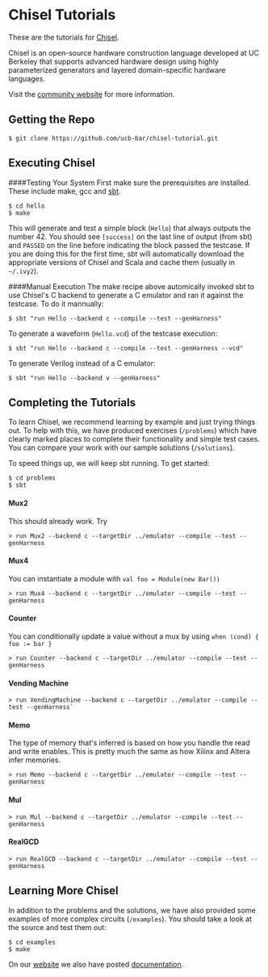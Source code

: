 Chisel Tutorials
================

These are the tutorials for [Chisel](https://github.com/ucb-bar/chisel).

Chisel is an open-source hardware construction language developed
at UC Berkeley that supports advanced hardware design using highly
parameterized generators and layered domain-specific hardware languages.

Visit the [community website](http://chisel.eecs.berkeley.edu/) for more
information.


Getting the Repo
----------------

    $ git clone https://github.com/ucb-bar/chisel-tutorial.git


Executing Chisel
----------------

####Testing Your System
First make sure the prerequisites are installed. These include make, gcc
and [sbt](http://www.scala-sbt.org/release/docs/Getting-Started/Setup.html).

    $ cd hello
    $ make

This will generate and test a simple block (`Hello`) that always outputs the
number 42. You should see `[success]` on the last line of output (from sbt) and
`PASSED` on the line before indicating the block passed the testcase. If you
are doing this for the first time, sbt will automatically download the
appropriate versions of Chisel and Scala and cache them (usually in `~/.ivy2`).


####Manual Execution
The make recipe above automically invoked sbt to use Chisel's C backend to
generate a C emulator and ran it against the testcase. To do it mannually:

    $ sbt "run Hello --backend c --compile --test --genHarness"

To generate a waveform (`Hello.vcd`) of the testcase execution:

    $ sbt "run Hello --backend c --compile --test --genHarness --vcd"

To generate Verilog instead of a C emulator:

    $ sbt "run Hello --backend v --genHarness"


Completing the Tutorials
------------------------

To learn Chisel, we recommend learning by example and just trying things out.
To help with this, we have produced exercises (`/problems`) which have clearly
marked places to complete their functionality and simple test cases. You can
compare your work with our sample solutions (`/solutions`).

To speed things up, we will keep sbt running. To get started:

    $ cd problems
    $ sbt

#### Mux2
This should already work. Try

    > run Mux2 --backend c --targetDir ../emulator --compile --test --genHarness

#### Mux4
You can instantiate a module with `val foo = Module(new Bar())`

    > run Mux4 --backend c --targetDir ../emulator --compile --test --genHarness

#### Counter
You can conditionally update a value without a mux by using `when (cond) { foo := bar }`

    > run Counter --backend c --targetDir ../emulator --compile --test --genHarness

#### Vending Machine

    > run VendingMachine --backend c --targetDir ../emulator --compile --test --genHarness`

#### Memo
The type of memory that's inferred is based on how you handle the read and
write enables. This is pretty much the same as how Xilinx and Altera infer
memories.

    > run Memo --backend c --targetDir ../emulator --compile --test --genHarness

#### Mul

    > run Mul --backend c --targetDir ../emulator --compile --test --genHarness

#### RealGCD

    > run RealGCD --backend c --targetDir ../emulator --compile --test --genHarness



Learning More Chisel
--------------------
In addition to the problems and the solutions, we have also provided some
examples of more complex circuits (`/examples`). You should take a look at the
source and test them out:

    $ cd examples
    $ make

On our [website](http://chisel.eecs.berkeley.edu/) we also have posted
[documentation](https://chisel.eecs.berkeley.edu/documentation.html).
